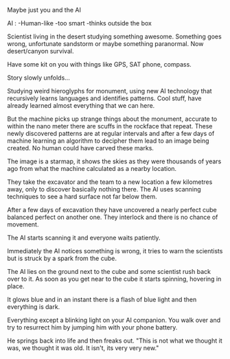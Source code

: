 
Maybe just you and the AI

AI :
-Human-like
-too smart
-thinks outside the box

Scientist living in the desert studying something awesome. Something goes wrong, unfortunate sandstorm or maybe something paranormal. Now desert/canyon survival.

Have some kit on you with things like GPS, SAT phone, compass.

Story slowly unfolds...

Studying weird hieroglyphs for monument, using new AI technology that recursively learns languages and identifies patterns. Cool stuff, have already learned almost everything that we can here.

But the machine picks up strange things about the monument, accurate to within the nano meter there are scuffs in the rockface that repeat. These newly discovered patterns are at regular intervals and after a few days of machine learning an algorithm to decipher them lead to an image being created. No human could have carved these marks.

The image is a starmap, it shows the skies as they were thousands of years ago from what the machine calculated as a nearby location. 

They take the excavator and the team to a new location a few kilometres away, only to discover basically nothing there. The AI uses scanning techniques to see a hard surface not far below them.

After a few days of excavation they have uncovered a nearly perfect cube balanced perfect on another one. They interlock and there is no chance of movement.

The AI starts scanning it and everyone waits patiently.

Immediately the AI notices something is wrong, it tries to warn the scientists but is struck by a spark from the cube.

The AI lies on the ground next to the cube and some scientist rush back over to it. As soon as you get near to the cube it starts spinning, hovering in place.

It glows blue and in an instant there is a flash of blue light and then everything is dark.

Everything except a blinking light on your AI companion. You walk over and try to resurrect him by jumping him with your phone battery.

He springs back into life and then freaks out. "This is not what we thought it was, we thought it was old. It isn't, its very very new."

